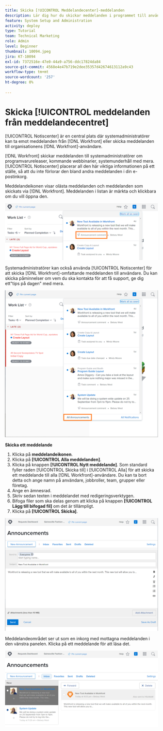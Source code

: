 ```yaml
---
title: Skicka [!UICONTROL Meddelandecenter]-meddelanden
description: Lär dig hur du skickar meddelanden i programmet till användare via [!UICONTROL meddelandecentret].
feature: System Setup and Administration
activity: deploy
type: Tutorial
team: Technical Marketing
role: Admin
level: Beginner
thumbnail: 10094.jpeg
jira: KT-10094
exl-id: 7372516e-47e0-44a9-a756-ddc17824da84
source-git-commit: 4568e4e47b719e2dee35357d42674613112a9c43
workflow-type: tm+mt
source-wordcount: '257'
ht-degree: 0%

---
```


<!--
this has the same content as the system administrator notification setup and mangement section of the email and inapp notificiations learning path
-->

# Skicka [!UICONTROL meddelanden från meddelandecentret]

[!UICONTROL Notiscenter] är en central plats där systemadministratörer kan ta emot meddelanden från [!DNL Workfront] eller skicka meddelanden till organisationens [!DNL Workfront]-användare.

[!DNL Workfront] skickar meddelanden till systemadministratörer om programvarureleaser, kommande webbinarier, systemunderhåll med mera. [!UICONTROL Notiscenter] placerar all den här viktiga informationen på ett ställe, så att du inte förlorar den bland andra meddelanden i din e-postinkorg.

Meddelandeikonen visar olästa meddelanden och meddelanden som skickats via [!DNL Workfront]. Meddelanden i listan är märkta och klickbara om du vill öppna den.

![Meddelande i meddelandelistan under meddelandeikonen](assets/admin-fund-announcements-1.png)

Systemadministratörer kan också använda [!UICONTROL Notiscenter] för att skicka [!DNL Workfront]-omfattande meddelanden till användare. Du kan skicka påminnelser om vem du ska kontakta för att få support, ge dig ett&quot;tips på dagen&quot; med mera.

![[!UICONTROL Alla meddelanden] länk](assets/admin-fund-announcements-2.png)

**Skicka ett meddelande**

1. Klicka på **meddelandeikonen**.
1. Klicka på **[!UICONTROL Alla meddelanden]**.
1. Klicka på knappen **[!UICONTROL Nytt meddelande]**. Som standard fyller raden [!UICONTROL Skicka till] i [!UICONTROL Alla] för att skicka ett meddelande till alla [!DNL Workfront]-användare. Du kan ta bort detta och ange namn på användare, jobbroller, team, grupper eller företag.
1. Ange en ämnesrad.
1. Skriv sedan texten i meddelandet med redigeringsverktygen.
1. Bifoga filer som ska delas genom att klicka på knappen **[!UICONTROL Lägg till bifogad fil]** om det är tillämpligt.
1. Klicka på **[!UICONTROL Skicka]**.

![Skriver ett meddelande på sidan [!UICONTROL Meddelanden]](assets/admin-fund-announcements-3.png)

Meddelandeområdet ser ut som en inkorg med mottagna meddelanden i den vänstra panelen. Klicka på ett meddelande för att läsa det.

![Sidan Meddelanden](assets/admin-fund-announcements-4.png)
